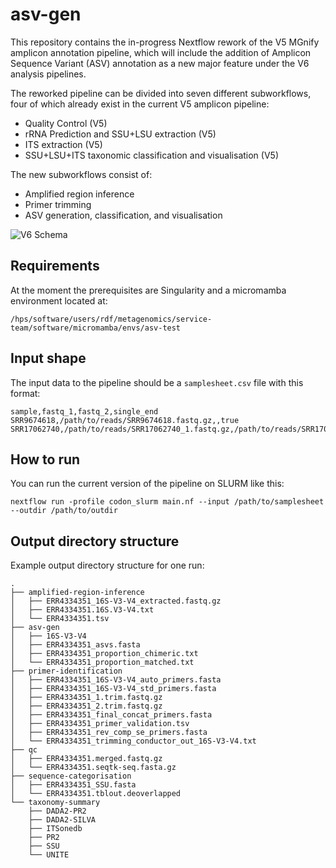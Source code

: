 # asv-gen

This repository contains the in-progress Nextflow rework of the V5 MGnify amplicon annotation pipeline, which will include the addition of Amplicon Sequence Variant (ASV) annotation as a new major feature under the V6 analysis pipelines.

The reworked pipeline can be divided into seven different subworkflows, four of which already exist in the current V5 amplicon pipeline:

- Quality Control (V5)
- rRNA Prediction and SSU+LSU extraction (V5)
- ITS extraction (V5)
- SSU+LSU+ITS taxonomic classification and visualisation (V5)

The new subworkflows consist of:

- Amplified region inference
- Primer trimming
- ASV generation, classification, and visualisation

![V6 Schema](https://github.com/EBI-Metagenomics/asv-gen/assets/34323164/a6ef22eb-7967-4d1c-b635-0468eb11e174)

## Requirements

At the moment the prerequisites are Singularity and a micromamba environment located at:

`/hps/software/users/rdf/metagenomics/service-team/software/micromamba/envs/asv-test`

## Input shape

The input data to the pipeline should be a `samplesheet.csv` file with this format:

```
sample,fastq_1,fastq_2,single_end
SRR9674618,/path/to/reads/SRR9674618.fastq.gz,,true
SRR17062740,/path/to/reads/SRR17062740_1.fastq.gz,/path/to/reads/SRR17062740_2.fastq.gz,false
```

## How to run

You can run the current version of the pipeline on SLURM like this:

`nextflow run -profile codon_slurm main.nf --input /path/to/samplesheet --outdir /path/to/outdir`

## Output directory structure

Example output directory structure for one run:

```
.
├── amplified-region-inference
│   ├── ERR4334351_16S-V3-V4_extracted.fastq.gz
│   ├── ERR4334351.16S.V3-V4.txt
│   └── ERR4334351.tsv
├── asv-gen
│   ├── 16S-V3-V4
│   ├── ERR4334351_asvs.fasta
│   ├── ERR4334351_proportion_chimeric.txt
│   └── ERR4334351_proportion_matched.txt
├── primer-identification
│   ├── ERR4334351_16S-V3-V4_auto_primers.fasta
│   ├── ERR4334351_16S-V3-V4_std_primers.fasta
│   ├── ERR4334351_1.trim.fastq.gz
│   ├── ERR4334351_2.trim.fastq.gz
│   ├── ERR4334351_final_concat_primers.fasta
│   ├── ERR4334351_primer_validation.tsv
│   ├── ERR4334351_rev_comp_se_primers.fasta
│   └── ERR4334351_trimming_conductor_out_16S-V3-V4.txt
├── qc
│   ├── ERR4334351.merged.fastq.gz
│   └── ERR4334351.seqtk-seq.fasta.gz
├── sequence-categorisation
│   ├── ERR4334351_SSU.fasta
│   └── ERR4334351.tblout.deoverlapped
└── taxonomy-summary
    ├── DADA2-PR2
    ├── DADA2-SILVA
    ├── ITSonedb
    ├── PR2
    ├── SSU
    └── UNITE
```
